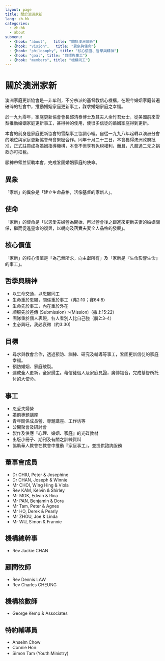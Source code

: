 ```yaml
---
layout: page
title: 關於澳洲家新
lang: zh-hk
categories:
  - zh-hk
  - about
submenu:
  - {hook: "about",   title: "關於澳洲家新"}
  - {hook: "vision",   title: "異象與使命"}
  - {hook: "philosophy", title: "核心價值、哲學與精神"}
  - {hook: "goal", title: "目標與事工"}
  - {hook: "members", title: "機構同工"}
---
```


關於澳洲家新<a name="about">&nbsp;</a>
============
澳洲家庭更新協會是一非牟利，不分宗派的基督教信心機構。在現今婚姻家庭普遍破碎的社會中，推動婚姻家庭更新事工，謀求婚姻家庭之幸福。

於一九九零年，家庭更新協會會長邱清泰博士及其夫人余竹君女士，從美國前來雪梨推動婚姻家庭更新事工，甚得神的使用，使很多信徒的婚姻家庭得到更新。

本會的前身是家庭更新協會的雪梨事工協調小組。自從一九九八年起轉以澳洲分會的地位與家庭更新協會母會緊密合作。同年十月二十三日，本會獲得澳洲政府批准，正式註冊成為婚姻指導機構，本會不但享有免稅權利，而且，凡超過二元之捐款亦可扣稅。

願神帶領並幫助本會，完成鞏固婚姻家庭的使命。



異象<a name="vision">&nbsp;</a>
----

「家新」的異象是「建立生命品格，活像基督的家新人」。

使命
----

「家新」的使命是「以恩愛夫婦營為開始，再以營會後之跟進來更新夫妻的婚姻關係，繼而促進靈命的復興，以朝向及落實夫妻全人品格的發展」。


核心價值<a name="philosophy">&nbsp;</a>
--------
「家新」的核心價值是「為己無所求，向主獻所有」及「家新是『生命影響生命』的事工」。

哲學與精神
----------
* 以生命交通，以恩賜同工
* 生命重於恩賜，關係重於事工（弗2:10；賽64:8）
* 生命先於事工，內在重於外在
* 順服先於差傳 (Submission) >(Mission)（撒上15:22）
* 團隊重於個人表現，各人看別人比自己強（腓2:3-4）
* 主必興旺，我必衰微（約3:30)


目標<a name="goal">&nbsp;</a>
----

* 尋求與教會合作，透過預防、訓練、研究及輔導等事工，鞏固更新信徒的家庭幸福。
* 預防婚姻、家庭破裂。
* 達成全人更新，全家歸主。藉信徒個人及家庭見證，廣傳福音，完成基督所托付的大使命。

事工
-----
* 恩愛夫婦營
* 婚前專題講座
* 青年關係成長營、專題講座、工作坊等
* 公開聚會及研討會
* 製作及供應『心理、婚姻、家庭』的光碟教材
* 出版小冊子、期刊及有關之訓練資料
* 協助華人教會在教會中推動『家庭事工』，並提供諮詢服務


董事會成員<a name="member">&nbsp;</a>
----------

* Dr CHIU, Peter & Josephine
* Dr CHAN, Joseph & Winnie
* Mr CHOI, Wing Hing & Viola
* Rev KAM, Kelvin    & Shirley
* Mr MOK, Edwin & Rina
* Mr PAN, Benjamin & Dora
* Mr Tam, Peter & Agnes
* Mr HO, Derek & Pearly
* Mr ZHOU, Joe & Linda
* Mr WU, Simon & Frannie

機構總幹事
----------

* Rev Jackie CHAN

顧問牧師
--------

* Rev Dennis LAW
* Rev Charles CHEUNG

機構核數師
----------
* George Kemp & Associates

特約輔導員
----------

* Anselm Chow
* Connie Hon
* Simon Tam (Youth Ministry) 　

